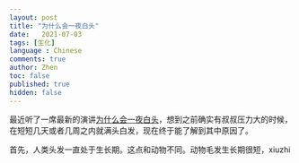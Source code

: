 ```yaml
---
layout: post
title: "为什么会一夜白头"
date:   2021-07-03
tags: [生化]
language : Chinese
comments: true
author: Zhen
toc: false
published: true
hidden: false
---
```

最近听了一席最新的演讲[为什么会一夜白头](https://youtu.be/PXzKU3hVJ5o)，想到之前确实有叔叔压力大的时候，在短短几天或者几周之内就满头白发，现在终于能了解到其中原因了。

首先，人类头发一直处于生长期。这点和动物不同。动物毛发生长期很短，xiuzhi

<!--stackedit_data:
eyJoaXN0b3J5IjpbMzMyMTI2MjE0LDE2MzE1NTA5ODRdfQ==
-->